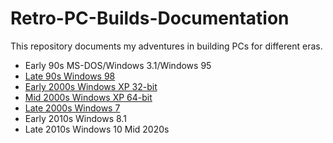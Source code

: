 # Retro-PC-Builds-Documentation
This repository documents my adventures in building PCs for different eras.

- Early 90s MS-DOS/Windows 3.1/Windows 95
- [Late 90s Windows 98](/Windows%2098)
- [Early 2000s Windows XP 32-bit](/Windows%20XP%2032-Bit)
- [Mid 2000s Windows XP 64-bit](/Windows%20XP%2064-Bit)
- [Late 2000s Windows 7](/Windows%207)
- Early 2010s Windows 8.1
- Late 2010s Windows 10	Mid 2020s
